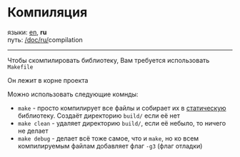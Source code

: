 # Компиляция

языки: [en](/doc/compilation.md), **ru**\
путь: [/](/README.md)[doc/](/doc/index.md)[ru/](/doc/ru/index.md)compilation

---

Чтобы скомпилировать библиотеку, Вам требуется использовать `Makefile`

Он лежит в корне проекта

Можно использовать следующие комнды:

+ `make` - просто компилирует все файлы и собирает их в <u>статическую</u> библиотеку. Создаёт директорию `build/` если её нет
+ `make clean` - удаляет директорию `build/`, если её небыло, то ничего не делает
+ `make debug` - делает всё тоже самое, что и `make`, но ко всем компилируемым файлам добавляет флаг `-g3` (флаг отладки)